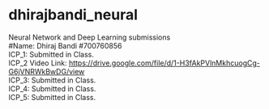 # dhirajbandi_neural
Neural Network and Deep Learning submissions \
#Name: Dhiraj Bandi #700760856 \
ICP_1: Submitted in Class. \
ICP_2 Video Link: https://drive.google.com/file/d/1-H3fAkPVlnMkhcuogCg-G6jVNRWkBwDG/view \
ICP_3: Submitted in Class. \
ICP_4: Submitted in Class. \
ICP_5: Submitted in Class.
